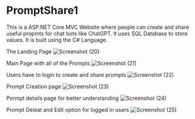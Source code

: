 # PromptShare1
This is a ASP.NET Core MVC Website where people can create and share useful propmts for chat bots like ChatGPT. It uses SQL Database to store values. It is built using the C# Language.


The Landing Page
![Screenshot (20)](https://github.com/Sumukha87/PromptShare1/assets/73688740/fbe0e926-93aa-4686-a855-0e3903d7ae2e)

Main Page with all of the Prompts
![Screenshot (21)](https://github.com/Sumukha87/PromptShare1/assets/73688740/8e98d379-8dba-40a5-a552-280cc4c03c95)

Users have to login to create and share prompts
![Screenshot (22)](https://github.com/Sumukha87/PromptShare1/assets/73688740/004a5f8f-58dd-42b0-96fa-7ebe9afec0fb)

Prompt Creation page
![Screenshot (23)](https://github.com/Sumukha87/PromptShare1/assets/73688740/36997d43-3250-4b33-9f7d-ab49cc3098c6)

Pormpt details page for better understanding
![Screenshot (24)](https://github.com/Sumukha87/PromptShare1/assets/73688740/725d6817-29ed-48d0-990e-a3402ae473e9)

Prompt Deleat and Edit option for logged in users
![Screenshot (25)](https://github.com/Sumukha87/PromptShare1/assets/73688740/9e456870-7fb3-44d3-bab0-90ebc8a19010)




